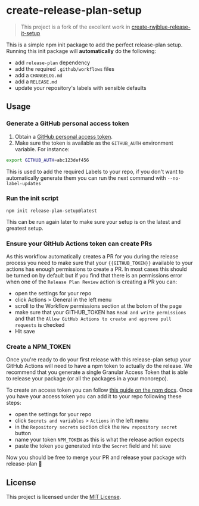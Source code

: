 # create-release-plan-setup

> This project is a fork of the excellent work in [create-rwjblue-release-it-setup](https://github.com/rwjblue/create-rwjblue-release-it-setup)

This is a simple npm init package to add the perfect release-plan setup. Running this init package will **automatically** do the following:

* add `release-plan` dependency
* add the required `.github/workflows` files
* add a `CHANGELOG.md`
* add a `RELEASE.md`
* update your repository's labels with sensible defaults

## Usage

### Generate a GitHub personal access token

1. Obtain a [GitHub personal access token](https://github.com/settings/tokens/new?scopes=repo&description=GITHUB_AUTH+env+variable).
2. Make sure the token is available as the `GITHUB_AUTH` environment variable.
  For instance:
  ```bash
  export GITHUB_AUTH=abc123def456
  ```

This is used to add the required Labels to your repo, if you don't want to automatically generate them you can run the next command with `--no-label-updates`

### Run the init script

```
npm init release-plan-setup@latest
```

This can be run again later to make sure your setup is on the latest and greatest setup.

### Ensure your GitHub Actions token can create PRs

As this workflow automatically creates a PR for you during the release process you need to make sure that your `{{GITHUB_TOKEN}}` available to your actions has enough permissions to create a PR. In most cases this should be turned on by default but if you find that there is an permissions error when one of the `Release Plan Review` action is creating a PR you can:

- open the settings for your repo
- click Actions > General in the left menu
- scroll to the Workflow permissions section at the botom of the page
- make sure that your GITHUB_TOKEN has `Read and write permissions` and that the `Allow GitHub Actions to create and approve pull requests` is checked
- Hit save

### Create a NPM_TOKEN

Once you're ready to do your first release with this release-plan setup your GitHub Actions will need to have a npm token to actually do the release. We recommend that you generate a single Granular Access Token that is able to release your package (or all the packages in a your monorepo).

To create an access token you can follow [this guide on the npm docs](https://docs.npmjs.com/creating-and-viewing-access-tokens#creating-granular-access-tokens-on-the-website). Once you have your access token you can add it to your repo following these steps:

- open the settings for your repo
- click `Secrets and variables` > `Actions` in the left menu
- in the `Repository secrets` section click the `New repository secret` button
- name your token `NPM_TOKEN` as this is what the release action expects
- paste the token you generated into the `Secret` field and hit save

Now you should be free to merge your PR and release your package with release-plan 🎉

## License

This project is licensed under the [MIT License](LICENSE.md).
